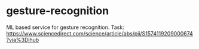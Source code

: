 # gesture-recognition
ML based service for gesture recognition. Task: https://www.sciencedirect.com/science/article/abs/pii/S1574119209000674?via%3Dihub
